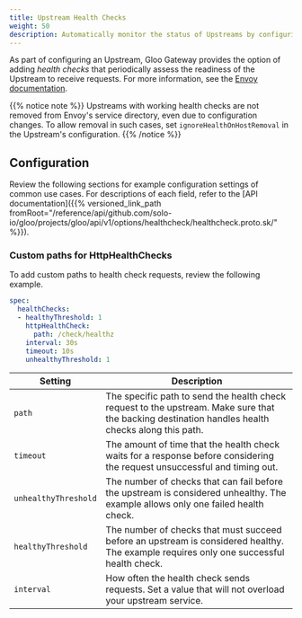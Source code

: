 ```yaml
---
title: Upstream Health Checks
weight: 50
description: Automatically monitor the status of Upstreams by configuring health checks for them
---
```


As part of configuring an Upstream, Gloo Gateway provides the option of adding *health checks* that periodically assess the readiness of the Upstream to receive requests. For more information, see the [Envoy documentation](https://www.envoyproxy.io/docs/envoy/v1.14.1/intro/arch_overview/upstream/health_checking#arch-overview-health-checking). 

{{% notice note %}}
Upstreams with working health checks are not removed from Envoy's service directory, even due to configuration changes. To allow removal in such cases, set `ignoreHealthOnHostRemoval` in the Upstream's configuration.
{{% /notice %}}

## Configuration

Review the following sections for example configuration settings of common use cases. For descriptions of each field, refer to the [API documentation]({{% versioned_link_path fromRoot="/reference/api/github.com/solo-io/gloo/projects/gloo/api/v1/options/healthcheck/healthcheck.proto.sk/" %}}).

### Custom paths for HttpHealthChecks

To add custom paths to health check requests, review the following example.

```yaml
spec:
  healthChecks:
  - healthyThreshold: 1
    httpHealthCheck:
      path: /check/healthz
    interval: 30s
    timeout: 10s
    unhealthyThreshold: 1
```

| Setting | Description |
| --- | --- |
| `path` | The specific path to send the health check request to the upstream. Make sure that the backing destination handles health checks along this path. |
| `timeout` | The amount of time that the health check waits for a response before considering the request unsuccessful and timing out. | 
| `unhealthyThreshold` | The number of checks that can fail before the upstream is considered unhealthy. The example allows only one failed health check. |
| `healthyThreshold` | The number of checks that must succeed before an upstream is considered healthy. The example requires only one successful health check.
| `interval` | How often the health check sends requests. Set a value that will not overload your upstream service. |
